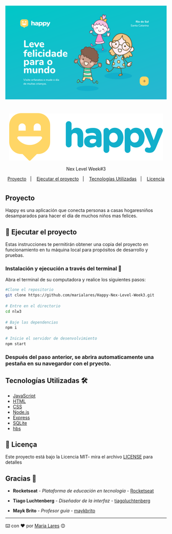 
<p align="center">
  <img src="public/images/layout.svg">
</p>

# <p align="center"> 
<p align="center">
  <img src="public/images/logo-readme.svg">
</p>
<p align="center">
Nex Level Week#3</p>



<p align="center">
  <a href="#-proyecto">Proyecto</a>&nbsp;&nbsp;&nbsp;|&nbsp;&nbsp;&nbsp;
  <a href="#-ejecutar-el-proyecto">Ejecutar el proyecto</a>&nbsp;&nbsp;&nbsp;|&nbsp;&nbsp;&nbsp;
  <a href="#-tecnologías-utilizadas">Tecnologías Utilizadas</a>&nbsp;&nbsp;&nbsp;|&nbsp;&nbsp;&nbsp;
  <a href="#memo-licencia">Licencia</a>
</p>

#


## Proyecto
Happy es una aplicación que conecta personas a casas hogaresniños desamparados para hacer el día de muchos niños mas felices.

## 🚀 Ejecutar el proyecto

Estas instrucciones te permitirán obtener una copia del proyecto en funcionamiento en tu máquina local para propósitos de desarrollo y pruebas.

### Instalación y ejecución a través del terminal 🔧

Abra el terminal de su computadora y realice los siguientes pasos:


```bash
#Clone el repositorio
git clone https://github.com/marialares/Happy-Nex-Level-Week3.git

# Entre en el directorio
cd nlw3

# Baje las dependencias
npm i

# Inicie el servidor de desenvolvimiento
npm start
```

### Después del paso anterior, se abrira automaticamente una pestaña en su navegardor con el pryecto.


## Tecnologías Utilizadas 🛠️

* [JavaScript](https://www.javascript.com/)
* [HTML](https://www.w3schools.com/html/)
* [CSS](https://www.w3.org/Style/CSS/Overview.en.html)
* [Node.js](https://nodejs.org/en/)
* [Express](https://expressjs.com/)
* [SQLite](https://www.sqlite.org/index.html)
* [hbs](https://www.npmjs.com/package/hbs)

## :memo: Licença

Este proyecto está bajo la Licencia MIT- mira el archivo [LICENSE](LICENSE.md) para detalles

## Gracias 🎁

* **Rocketseat** - *Plataforma de educación en tecnología* - [Rocketseat](https://github.com/rocketseat)

* **Tiago Luchtenberg** - *Diseñador de la interfaz* - [tiagoluchtenberg](https://www.instagram.com/tiagoluchtenberg/)

* **Mayk Brito** - *Profesor guía* - [maykbrito](https://github.com/maykbrito)

---
⌨️ con ❤️ por [Maria Lares](www.linkedin.com/in/maria-lares) 😊